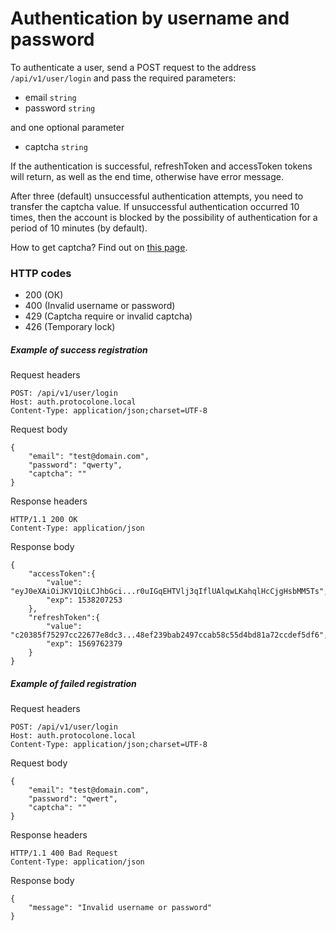 Authentication by username and password
=======================================

To authenticate a user, send a POST request to the address `/api/v1/user/login` and pass the 
required parameters:
- email `string`
- password `string`

and one optional parameter
- captcha `string`

If the authentication is successful, refreshToken and accessToken tokens will return, 
as well as the end time, otherwise have error message.

After three (default) unsuccessful authentication attempts, you need to transfer the 
captcha value. If unsuccessful authentication occurred 10 times, then the account is 
blocked by the possibility of authentication for a period of 10 minutes (by default).

How to get captcha? Find out on [this page](captcha.md).

### HTTP codes
- 200 (ОК)
- 400 (Invalid username or password)
- 429 (Captcha require or invalid captcha)
- 426 (Temporary lock)

##### Example of success registration
Request headers

    POST: /api/v1/user/login
    Host: auth.protocolone.local
    Content-Type: application/json;charset=UTF-8
    
Request body

    {
        "email": "test@domain.com", 
        "password": "qwerty", 
        "captcha": ""
    }
    
Response headers

    HTTP/1.1 200 OK
    Content-Type: application/json
    
Response body

    {
        "accessToken":{
            "value": "eyJ0eXAiOiJKV1QiLCJhbGci...r0uIGqEHTVlj3qIflUAlqwLKahqlHcCjgHsbMM5Ts",
            "exp": 1538207253
        },
        "refreshToken":{
            "value": "c20385f75297cc22677e8dc3...48ef239bab2497ccab58c55d4bd81a72ccdef5df6",
            "exp": 1569762379
        }
    }

##### Example of failed registration
Request headers

    POST: /api/v1/user/login
    Host: auth.protocolone.local
    Content-Type: application/json;charset=UTF-8
    
Request body

    {
        "email": "test@domain.com", 
        "password": "qwert", 
        "captcha": ""
    }
    
Response headers

    HTTP/1.1 400 Bad Request
    Content-Type: application/json
    
Response body

    {
        "message": "Invalid username or password"
    }

